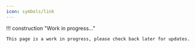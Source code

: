 ```yaml
---
icon: symbols/link
---
```


!!! construction "Work in progress..."

    This page is a work in progress, please check back later for updates.
